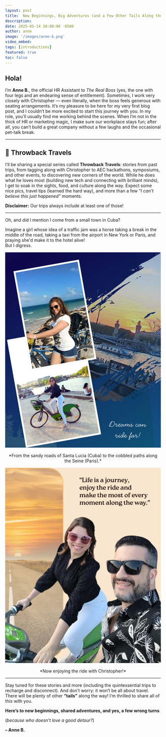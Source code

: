 ```yaml
---
layout: post
title:  New Beginnings, Big Adventures (and a Few Other Tails Along the Way)
description:
date: 2025-05-14 10:00:00 -0500
author: anne
image: '/images/anne-b.png'
video_embed: 
tags: [introductions]
featured: true
toc: false
---
```



## Hola!

I’m **Anne B.**, the official HR Assistant to *The Real Boss* (yes, the one with four legs and an endearing sense of entitlement). Sometimes, I work very closely with Christopher — even literally, when the boss feels generous with seating arrangements.
It’s my pleasure to be here for my very first blog post, and I couldn’t be more excited to start this journey with you.
In my role, you’ll usually find me working behind the scenes. When I’m not in the thick of HR or marketing magic, I make sure our workplace stays fun; after all, you can’t build a great company without a few laughs and the occasional pet-talk break.

---

## 🧳 Throwback Travels

I’ll be sharing a special series called **Throwback Travels**: stories from past trips, from tagging along with Christopher to AEC hackathons, symposiums, and other events, to discovering new corners of the world. 
While he does what he loves most (building new tech and connecting with brilliant minds), I get to soak in the sights, food, and culture along the way.
Expect some nice pics, travel tips (learned the hard way), and more than a few *"I can't believe this just happened"* moments.  

**Disclaimer:** Our trips always include at least one of those!

---

Oh, and did I mention I come from a small town in Cuba?  

Imagine a girl whose idea of a traffic jam was a horse taking a break in the middle of the road, taking a taxi from the airport in New York or Paris, and praying she'd make it to the hotel alive!  
But I digress.

![Anne Bicycle](images/anne-bicycle.jpg)

<center>*From the sandy roads of Santa Lucia (Cuba) to the cobbled paths along the Seine (Paris).*</center>

![Life is a Journey](images/life-is-journey.jpg) 

<center>*Now enjoying the ride with Christopher!*</center>

---
Stay tuned for these stories and more (including the quintessential trips to recharge and disconnect). And don’t worry: it won’t be all about travel. There will be plenty of other **“tails”** along the way!
I’m thrilled to share all of this with you.

**Here’s to new beginnings, shared adventures, and yes, a few wrong turns**  

(*because who doesn’t love a good detour?*)

**– Anne B.**
